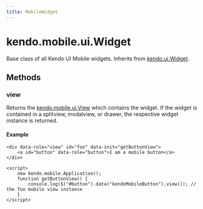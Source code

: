 ```yaml
---
title: MobileWidget
---
```


# kendo.mobile.ui.Widget

Base class of all Kendo UI Mobile widgets. Inherits from [kendo.ui.Widget](/api/framework/widget).

## Methods

### view

Returns the [kendo.mobile.ui.View](/api/mobile/view) which contains the widget. If the widget is contained in a splitview, modalview, or drawer, the respective widget instance is returned.

#### Example

    <div data-role="view" id="foo" data-init="getButtonView">
        <a id="button" data-role="button">I am a mobile button</a>
    </div>

    <script>
        new kendo.mobile.Application();
        function getButtonView() {
            console.log($("#button").data("kendoMobileButton").view()); // the foo mobile view instance
        }
    </script>
